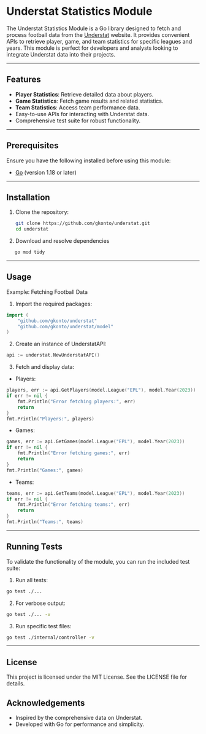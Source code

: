# Understat Statistics Module

The Understat Statistics Module is a Go library designed to fetch and process football data from the [Understat](https://understat.com) website. It provides convenient APIs to retrieve player, game, and team statistics for specific leagues and years. This module is perfect for developers and analysts looking to integrate Understat data into their projects.

---

## Features

- **Player Statistics**: Retrieve detailed data about players.
- **Game Statistics**: Fetch game results and related statistics.
- **Team Statistics**: Access team performance data.
- Easy-to-use APIs for interacting with Understat data.
- Comprehensive test suite for robust functionality.

---

## Prerequisites

Ensure you have the following installed before using this module:

- [Go](https://golang.org/dl/) (version 1.18 or later)

---

## Installation

1. Clone the repository:

   ```bash
   git clone https://github.com/gkonto/understat.git
   cd understat

   ```

2. Download and resolve dependencies

```bash
   go mod tidy
```

---

## Usage

Example: Fetching Football Data

1. Import the required packages:

```go
import (
    "github.com/gkonto/understat"
    "github.com/gkonto/understat/model"
)
```

2. Create an instance of UnderstatAPI:

```go
api := understat.NewUnderstatAPI()
```

3. Fetch and display data:

- Players:

```go
players, err := api.GetPlayers(model.League("EPL"), model.Year(2023))
if err != nil {
    fmt.Println("Error fetching players:", err)
    return
}
fmt.Println("Players:", players)

```

- Games:

```go
games, err := api.GetGames(model.League("EPL"), model.Year(2023))
if err != nil {
    fmt.Println("Error fetching games:", err)
    return
}
fmt.Println("Games:", games)
```

- Teams:

```go
teams, err := api.GetTeams(model.League("EPL"), model.Year(2023))
if err != nil {
    fmt.Println("Error fetching teams:", err)
    return
}
fmt.Println("Teams:", teams)
```

---

## Running Tests

To validate the functionality of the module, you can run the included test suite:

1. Run all tests:

```bash
go test ./...
```

2. For verbose output:

```bash
go test ./... -v
```

3. Run specific test files:

```bash
go test ./internal/controller -v
```

---

## License

This project is licensed under the MIT License. See the LICENSE file for details.

## Acknowledgements

- Inspired by the comprehensive data on Understat.
- Developed with Go for performance and simplicity.
